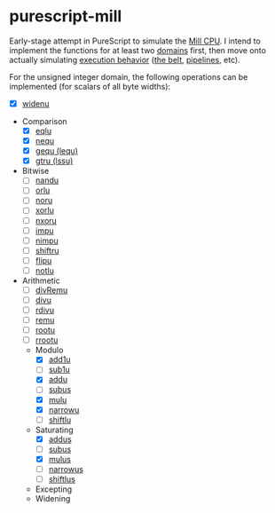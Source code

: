 # purescript-mill

Early-stage attempt in PureScript to simulate the [Mill CPU][mill-home]. I intend to implement the functions for at least two [domains][domains] first, then move onto actually simulating [execution behavior][model] ([the belt][belt], [pipelines][pipelines], etc).

[mill-home]: http://millcomputing.com/
[domains]: http://millcomputing.com/wiki/Domains
[model]: http://millcomputing.com/topic/introduction-to-the-mill-cpu-programming-model-2/
[belt]: http://millcomputing.com/wiki/Belt
[pipelines]: http://millcomputing.com/wiki/Pipeline

For the unsigned integer domain, the following operations can be implemented (for scalars of all byte widths):

* [x] [widenu](http://millcomputing.com/wiki/Instruction_Set/widenu)
* Comparison
  * [x] [eqlu](http://millcomputing.com/wiki/Instruction_Set/eqlu)
  * [x] [nequ](http://millcomputing.com/wiki/Instruction_Set/nequ)
  * [x] [gequ (lequ)](http://millcomputing.com/wiki/Instruction_Set/gequ)
  * [x] [gtru (lssu)](http://millcomputing.com/wiki/Instruction_Set/gtru)
* Bitwise
  * [ ] [nandu](http://millcomputing.com/wiki/Instruction_Set/nandu)
  * [ ] [orlu](http://millcomputing.com/wiki/Instruction_Set/orlu)
  * [ ] [noru](http://millcomputing.com/wiki/Instruction_Set/noru)
  * [ ] [xorlu](http://millcomputing.com/wiki/Instruction_Set/xorlu)
  * [ ] [nxoru](http://millcomputing.com/wiki/Instruction_Set/nxoru)
  * [ ] [impu](http://millcomputing.com/wiki/Instruction_Set/impu)
  * [ ] [nimpu](http://millcomputing.com/wiki/Instruction_Set/nimpu)
  * [ ] [shiftru](http://millcomputing.com/wiki/Instruction_Set/shiftru)
  * [ ] [flipu](http://millcomputing.com/wiki/Instruction_Set/flipu)
  * [ ] [notlu](http://millcomputing.com/wiki/Instruction_Set/notlu)
* Arithmetic
  * [ ] [divRemu](http://millcomputing.com/wiki/Instruction_Set/divRemu)
  * [ ] [divu](http://millcomputing.com/wiki/Instruction_Set/divu)
  * [ ] [rdivu](http://millcomputing.com/wiki/Instruction_Set/rdivu)
  * [ ] [remu](http://millcomputing.com/wiki/Instruction_Set/remu)
  * [ ] [rootu](http://millcomputing.com/wiki/Instruction_Set/rootu)
  * [ ] [rrootu](http://millcomputing.com/wiki/Instruction_Set/rrootu)
  * Modulo
    * [x] [add1u](http://millcomputing.com/wiki/Instruction_Set/add1u)
    * [ ] [sub1u](http://millcomputing.com/wiki/Instruction_Set/sub1u)
    * [x] [addu](http://millcomputing.com/wiki/Instruction_Set/addu)
    * [ ] [subus](http://millcomputing.com/wiki/Instruction_Set/subus)
    * [x] [mulu](http://millcomputing.com/wiki/Instruction_Set/mulu)
    * [x] [narrowu](http://millcomputing.com/wiki/Instruction_Set/narrowu)
    * [ ] [shiftlu](http://millcomputing.com/wiki/Instruction_Set/shiftlu)
  * Saturating
    * [x] [addus](http://millcomputing.com/wiki/Instruction_Set/addus)
    * [ ] [subus](http://millcomputing.com/wiki/Instruction_Set/subus)
    * [x] [mulus](http://millcomputing.com/wiki/Instruction_Set/mulus)
    * [ ] [narrowus](http://millcomputing.com/wiki/Instruction_Set/narrowus)
    * [ ] [shiftlus](http://millcomputing.com/wiki/Instruction_Set/shiftlus)
  * Excepting
  * Widening
